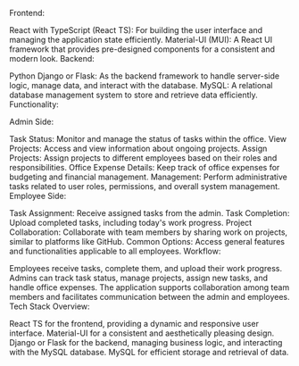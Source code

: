 Frontend:

React with TypeScript (React TS): For building the user interface and managing the application state efficiently.
Material-UI (MUI): A React UI framework that provides pre-designed components for a consistent and modern look.
Backend:

Python Django or Flask: As the backend framework to handle server-side logic, manage data, and interact with the database.
MySQL: A relational database management system to store and retrieve data efficiently.
Functionality:

Admin Side:

Task Status: Monitor and manage the status of tasks within the office.
View Projects: Access and view information about ongoing projects.
Assign Projects: Assign projects to different employees based on their roles and responsibilities.
Office Expense Details: Keep track of office expenses for budgeting and financial management.
Management: Perform administrative tasks related to user roles, permissions, and overall system management.
Employee Side:

Task Assignment: Receive assigned tasks from the admin.
Task Completion: Upload completed tasks, including today's work progress.
Project Collaboration: Collaborate with team members by sharing work on projects, similar to platforms like GitHub.
Common Options: Access general features and functionalities applicable to all employees.
Workflow:

Employees receive tasks, complete them, and upload their work progress.
Admins can track task status, manage projects, assign new tasks, and handle office expenses.
The application supports collaboration among team members and facilitates communication between the admin and employees.
Tech Stack Overview:

React TS for the frontend, providing a dynamic and responsive user interface.
Material-UI for a consistent and aesthetically pleasing design.
Django or Flask for the backend, managing business logic, and interacting with the MySQL database.
MySQL for efficient storage and retrieval of data.
